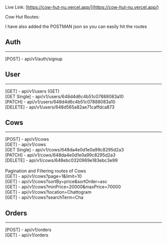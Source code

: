 Live Link: [https://cow-hut-nu.vercel.app/](https://cow-hut-nu.vercel.app/)

Cow Hut Routes:

I have also added the POSTMAN json so you can easily hit the routes

## Auth
<hr />
[POST] - api/v1/auth/signup 


## User
<hr />
[GET] - api/v1/users (GET) <br />
[GET Single] - api/v1/users/648d4d6c4b51c07888083a10 <br />
[PATCH] - api/v1/users/648d4d6c4b51c07888083a10 <br />
[DELETE] - api/v1/users/648d565a82ae71caffdca873 <br />

## Cows
<hr />
[POST] - api/v1/cows <br />
[GET] - api/v1/cows <br />
[GET Single] - api/v1/cows/648da4e0d1e0a99c8295d2a3 <br />
[PATCH] - api/v1/cows/648da4e0d1e0a99c8295d2a3 <br />
[DELETE] - api/v1/cows/648ebc0320969e183ebc3e99 <br /><br />
Pagination and Filtering routes of Cows <br />
[GET] - api/v1/cows?page=1&limit=10 <br />
[GET] - api/v1/cows?sortBy=price&sortOrder=asc <br />
[GET] - api/v1/cows?minPrice=20000&maxPrice=70000 <br />
[GET] - api/v1/cows?location=Chattogram <br />
[GET] - api/v1/cows?searchTerm=Cha <br />

## Orders
<hr />
[POST] - api/v1/orders <br />
[GET] - api/v1/orders <br />